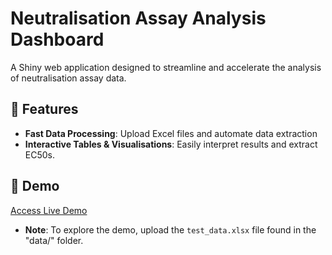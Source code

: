 # Neutralisation Assay Analysis Dashboard  

A Shiny web application designed to streamline and accelerate the analysis of neutralisation assay data.  

## 📌 Features  
- **Fast Data Processing**: Upload Excel files and automate data extraction  
- **Interactive Tables & Visualisations**: Easily interpret results and extract EC50s.

## 🚀 Demo  
[Access Live Demo](https://mb02.shinyapps.io/NeutralisationAnalyser2/?fbclid=IwAR38xwfjopTflSbKS2LYBYOvHg7tO4gBicwOdcEgw6SskC1M4F5hQqUoiY0)  
- **Note**: To explore the demo, upload the `test_data.xlsx` file found in the "data/" folder.
